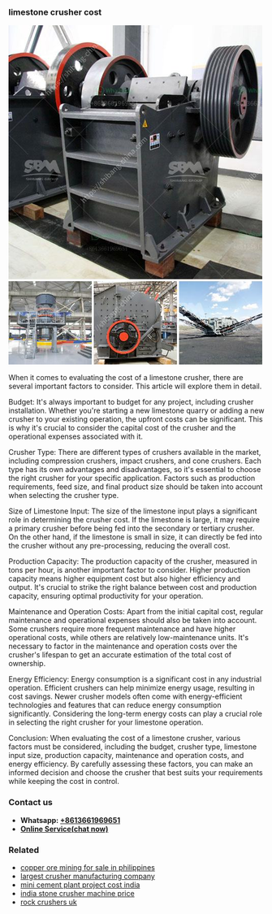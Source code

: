 <h3>limestone crusher cost</h3><img src='1708322646.jpg' alt=''><p>When it comes to evaluating the cost of a limestone crusher, there are several important factors to consider. This article will explore them in detail.</p><p>Budget: It's always important to budget for any project, including crusher installation. Whether you're starting a new limestone quarry or adding a new crusher to your existing operation, the upfront costs can be significant. This is why it's crucial to consider the capital cost of the crusher and the operational expenses associated with it.</p><p>Crusher Type: There are different types of crushers available in the market, including compression crushers, impact crushers, and cone crushers. Each type has its own advantages and disadvantages, so it's essential to choose the right crusher for your specific application. Factors such as production requirements, feed size, and final product size should be taken into account when selecting the crusher type.</p><p>Size of Limestone Input: The size of the limestone input plays a significant role in determining the crusher cost. If the limestone is large, it may require a primary crusher before being fed into the secondary or tertiary crusher. On the other hand, if the limestone is small in size, it can directly be fed into the crusher without any pre-processing, reducing the overall cost.</p><p>Production Capacity: The production capacity of the crusher, measured in tons per hour, is another important factor to consider. Higher production capacity means higher equipment cost but also higher efficiency and output. It's crucial to strike the right balance between cost and production capacity, ensuring optimal productivity for your operation.</p><p>Maintenance and Operation Costs: Apart from the initial capital cost, regular maintenance and operational expenses should also be taken into account. Some crushers require more frequent maintenance and have higher operational costs, while others are relatively low-maintenance units. It's necessary to factor in the maintenance and operation costs over the crusher's lifespan to get an accurate estimation of the total cost of ownership.</p><p>Energy Efficiency: Energy consumption is a significant cost in any industrial operation. Efficient crushers can help minimize energy usage, resulting in cost savings. Newer crusher models often come with energy-efficient technologies and features that can reduce energy consumption significantly. Considering the long-term energy costs can play a crucial role in selecting the right crusher for your limestone operation.</p><p>Conclusion: When evaluating the cost of a limestone crusher, various factors must be considered, including the budget, crusher type, limestone input size, production capacity, maintenance and operation costs, and energy efficiency. By carefully assessing these factors, you can make an informed decision and choose the crusher that best suits your requirements while keeping the cost in control.</p><h3>Contact us</h3><ul><li><strong>Whatsapp:&nbsp;<a href="https://wa.me/8613661969651">+8613661969651</a></strong></li><li><a href="https://swt.shibang-china.com/?git&amp;zhl&amp;limestone crusher cost"><strong>Online Service(chat now)</strong></a></li></ul><h3>Related</h3><ul><li><a href='copper ore mining for sale in philippines.md'>copper ore mining for sale in philippines</a></li><li><a href='largest crusher manufacturing company.md'>largest crusher manufacturing company</a></li><li><a href='mini cement plant project cost india.md'>mini cement plant project cost india</a></li><li><a href='india stone crusher machine price.md'>india stone crusher machine price</a></li><li><a href='rock crushers uk.md'>rock crushers uk</a></li></ul>